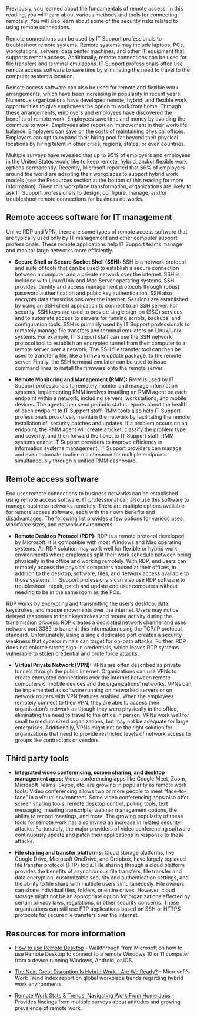 
Previously, you learned about the fundamentals of remote access. In this reading, you will learn about various methods and tools for connecting remotely. You will also learn about some of the security risks related to using remote connections. 

Remote connections can be used by IT Support professionals to troubleshoot remote systems. Remote systems may include laptops, PCs, workstations, servers, data center machines, and other IT equipment that supports remote access. Additionally, remote connections can be used for file transfers and terminal emulations. IT Support professionals often use remote access software to save time by eliminating the need to travel to the computer system’s location.   

Remote access software can also be used for remote and flexible work arrangements, which have been increasing in popularity in recent years. Numerous organizations have developed remote, hybrid, and flexible work opportunities to give employees the option to work from home. Through these arrangements, employers and employees have discovered the benefits of remote work. Employees save time and money by avoiding the commute to work. Employees also report an improvement in their work-life balance. Employers can save on the costs of maintaining physical offices. Employers can opt to expand their hiring pool far beyond their physical locations by hiring talent in other cities, regions, states, or even countries. 

Multiple surveys have revealed that up to 95% of employers and employees in the United States would like to keep remote, hybrid, and/or flexible work options permanently. Recently, Microsoft reported that 66% of employers around the world are adapting their workplaces to support hybrid work models (see the Resources section at the bottom of this reading for more information). Given this workplace transformation, organizations are likely to ask IT Support professionals to design, configure, manage, and/or troubleshoot remote connections for business networks.

## Remote access software for IT management

Unlike RDP and VPN, there are some types of remote access software that are typically used only by IT management and other computer support professionals. These remote applications help IT Support teams manage and monitor large networks more efficiently. 

-   **Secure Shell or Secure Socket Shell (SSH):** SSH is a network protocol and suite of tools that can be used to establish a secure connection between a computer and a private network over the internet. SSH is included with Linux/Unix and Mac Server operating systems. SSH provides identity and access management protocols through robust password authentication and public key authentication. SSH also encrypts data transmissions over the internet. Sessions are established by using an SSH client application to connect to an SSH server. For security, SSH keys are used to provide single sign-on (SSO) services and to automate access to servers for running scripts, backups, and configuration tools. SSH is primarily used by IT Support professionals to remotely manage file transfers and terminal emulators on Linux/Unix systems. For example, IT Support staff can use the SSH network protocol tool to establish an encrypted tunnel from their computer to a remote server over a network. The SSH file transfer tool can then be used to transfer a file, like a firmware update package, to the remote server. Finally, the SSH terminal emulator can be used to issue command lines to install the firmware onto the remote server. 
    
-   **Remote Monitoring and Management (RMM):** RMM is used by IT Support professionals to remotely monitor and manage information systems. Implementing RMM involves installing an RMM agent on each endpoint within a network, including servers, workstations, and mobile devices. The agents then send periodic status reports about the health of each endpoint to IT Support staff. RMM tools also help IT Support professionals proactively maintain the network by facilitating the remote installation of  security patches and updates. If a problem occurs on an endpoint, the RMM agent will create a ticket, classify the problem type and severity, and then forward the ticket to IT Support staff. RMM systems enable IT Support providers to improve efficiency in information systems management. IT Support providers can manage and even automate routine maintenance for multiple endpoints simultaneously through a unified RMM dashboard.
    

## Remote access software

End user remote connections to business networks can be established using remote access software. IT professional can also use this software to manage business networks remotely. There are multiple options available for remote access software, each with their own benefits and disadvantages. The following list provides a few options for various uses, workforce sizes, and network environments: 

-   **Remote Desktop Protocol (RDP):** RDP is a remote protocol developed by Microsoft. It is compatible with most Windows and Mac operating systems. An RDP solution may work well for flexible or hybrid work environments where employees split their work schedule between being physically in the office and working remotely. With RDP, end users can remotely access the physical computers housed at their offices, in addition to the desktop, software, files, and network access available to those systems. IT Support professionals can also use RDP software to troubleshoot, repair, patch and update end user computers without needing to be in the same room as the PCs. 
    

RDP works by encrypting and transmitting the user’s desktop, data, keystrokes, and mouse movements over the internet. Users may notice delayed responses to their keystrokes and mouse activity during the transmission process. RDP creates a dedicated network channel and uses network port 3389 to transmit this information using the TCP/IP protocol standard. Unfortunately, using a single dedicated port creates a security weakness that cybercriminals can target for on-path attacks. Further, RDP does not enforce strong sign-in credentials, which leaves RDP systems vulnerable to stolen credential and brute force attacks. 

-   **Virtual Private Network (VPN):** VPNs are often described as private tunnels through the public internet. Organizations can use VPNs to create encrypted connections over the internet between remote computers or mobile devices and the organizations’ networks. VPNs can be implemented as software running on networked servers or on network routers with VPN features enabled. When the employees remotely connect to their VPN, they are able to access their organization’s network as though they were physically in the office, eliminating the need to travel to the office in person. VPNs work well for small to medium sized organizations, but may not be adequate for large enterprises. Additionally, VPNs might not be the right solution for organizations that need to provide restricted levels of network access to groups like contractors or vendors. 
    

## Third party tools 

-   **Integrated video conferencing, screen sharing, and desktop management apps:** Video conferencing apps like Google Meet, Zoom, Microsoft Teams, Skype, etc. are growing in popularity as remote work tools. Video conferencing allows two or more people to meet “face-to-face” in a virtual environment. Some video conferencing apps also offer screen sharing tools, remote desktop control, polling tools, text messaging, meeting transcripts, webinar management options, the ability to record meetings, and more. The growing popularity of these tools for remote work has also invited an increase in related security attacks. Fortunately, the major providers of video conferencing software continuously update and patch their applications in response to these attacks. 
    
-   **File sharing and transfer platforms:** Cloud storage platforms, like Google Drive, Microsoft OneDrive, and Dropbox, have largely replaced file transfer protocol (FTP) tools. File sharing through a cloud platform provides the benefits of asynchronous file transfers, file transfer and data encryption, customizable security and authentication settings, and the ability to file share with multiple users simultaneously. File owners can share individual files, folders, or entire drives. However, cloud storage might not be an appropriate option for organizations affected by certain privacy laws, regulations, or other security concerns. These organizations can still use FTP applications based on SSH or HTTPS protocols for secure file transfers over the internet.  
    

## Resources for more information

-   [How to use Remote Desktop](https://support.microsoft.com/en-us/windows/how-to-use-remote-desktop-5fe128d5-8fb1-7a23-3b8a-41e636865e8c) - Walkthrough from Microsoft on how to use Remote Desktop to connect to a remote Windows 10 or 11 computer from a device running Windows, Android, or iOS. 
    
-   [The Next Great Disruption Is Hybrid Work—Are We Ready?](https://www.microsoft.com/en-us/worklab/work-trend-index/hybrid-work) - Microsoft’s Work Trend Index report on global workplace trends regarding hybrid work environments.
    
-   [Remote Work Stats & Trends: Navigating Work From Home Jobs](https://www.flexjobs.com/blog/post/remote-work-statistics/) - Provides findings from multiple surveys about attitudes and growing prevalence of remote work.


